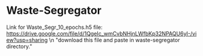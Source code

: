 # Waste-Segregator
Link for Waste_Segr_10_epochs.h5 file: https://drive.google.com/file/d/1QgeIc_wmCvbNHjnLWfbKp32NPAQU6yI-/view?usp=sharing \n
"download this file and paste in waste-segregator directory."
